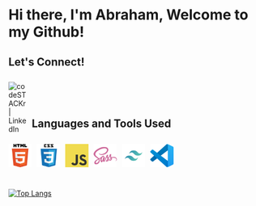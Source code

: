 # __Hi there, I'm Abraham, Welcome to my Github!__

 
## Let's Connect!

[<img align="left" alt="codeSTACKr | LinkedIn" width="36px" style='padding: 10px 10px 0 0' src="https://cdn2.iconfinder.com/data/icons/social-media-2285/512/1_Linkedin_unofficial_colored_svg-1024.png"/>](https://www.linkedin.com/in/abrahametavarez/)


<br>
<br>
<br>

## Languages and Tools Used
<img align="left" alt="HTML5" width="46px" style='padding: 10px 10px 0 0' src="https://raw.githubusercontent.com/github/explore/80688e429a7d4ef2fca1e82350fe8e3517d3494d/topics/html/html.png" />
<img align="left" alt="CSS3" width="46px" style='padding: 10px 10px 0 0' src="https://raw.githubusercontent.com/github/explore/80688e429a7d4ef2fca1e82350fe8e3517d3494d/topics/css/css.png" />
<img align="left" alt="JavaScript" width="46px" style='padding: 10px 10px 0 0' src="https://raw.githubusercontent.com/github/explore/80688e429a7d4ef2fca1e82350fe8e3517d3494d/topics/javascript/javascript.png" />
<img align="left" alt="Sass" width="46px" style='padding: 10px 10px 0 0' src="https://raw.githubusercontent.com/github/explore/80688e429a7d4ef2fca1e82350fe8e3517d3494d/topics/sass/sass.png" />
<img align="left" alt="Visual Studio Code" width="46px" style='padding: 10px 10px 0 0' src="https://raw.githubusercontent.com/github/explore/80688e429a7d4ef2fca1e82350fe8e3517d3494d/topics/tailwind/tailwind.png" />
<img align="left" alt="Visual Studio Code" width="46px" style='padding: 10px 10px 0 0' src="https://raw.githubusercontent.com/github/explore/80688e429a7d4ef2fca1e82350fe8e3517d3494d/topics/visual-studio-code/visual-studio-code.png" />

 

<br>
<br>
<br>
<br>
<br>


[![Top Langs](https://github-readme-stats.vercel.app/api/top-langs/?username=ricardonyc&layout=compact&theme=radical)](https://github.com/AbeTavarez/github-readme-stats)